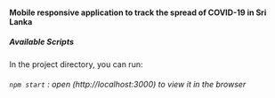 #### Mobile responsive application to track the spread of COVID-19 in Sri Lanka

##### Available Scripts
In the project directory, you can run: 
###### `npm start` : open (http://localhost:3000) to view it in the browser 
